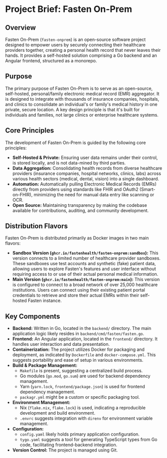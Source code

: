 # Project Brief: Fasten On-Prem

## Overview

Fasten On-Prem (`fasten-onprem`) is an open-source software project designed to empower users by securely connecting their healthcare providers together, creating a personal health record that never leaves their hands. It provides a self-hosted solution comprising a Go backend and an Angular frontend, structured as a monorepo.

## Purpose

The primary purpose of Fasten On-Prem is to serve as an open-source, self-hosted, personal/family electronic medical record (EMR) aggregator. It is designed to integrate with thousands of insurance companies, hospitals, and clinics to consolidate an individual's or family's medical history in one private, secure location. A key design principle is that it's built for individuals and families, not large clinics or enterprise healthcare systems.

## Core Principles

The development of Fasten On-Prem is guided by the following core principles:

*   **Self-Hosted & Private:** Ensuring user data remains under their control, is stored locally, and is not data-mined by third parties.
*   **Data Aggregation:** Consolidating health records from diverse healthcare providers (insurance companies, hospital networks, clinics, labs) across various health sectors (medical, dental, vision) into a single dashboard.
*   **Automation:** Automatically pulling Electronic Medical Records (EMRs) directly from providers using standards like FHIR and OAuth2 (Smart-on-FHIR), minimizing the need for manual data entry like scanning or OCR.
*   **Open Source:** Maintaining transparency by making the codebase available for contributions, auditing, and community development.

## Distribution Flavors

Fasten On-Prem is distributed primarily as Docker images in two main flavors:

*   **Sandbox Version (`ghcr.io/fastenhealth/fasten-onprem:sandbox`):** This version connects to a limited number of healthcare provider sandboxes. These sandboxes use test accounts and synthetic (fake) patient data, allowing users to explore Fasten's features and user interface without requiring access to or use of their actual personal medical information.
*   **Main Version (`ghcr.io/fastenhealth/fasten-onprem:main`):** This version is configured to connect to a broad network of over 25,000 healthcare institutions. Users can connect using their existing patient portal credentials to retrieve and store their actual EMRs within their self-hosted Fasten instance.

## Key Components

*   **Backend:** Written in Go, located in the `backend/` directory. The main application logic likely resides in `backend/cmd/fasten/fasten.go`.
*   **Frontend:** An Angular application, located in the `frontend/` directory. It handles user interaction and data presentation.
*   **Containerization:** The project utilizes Docker for packaging and deployment, as indicated by `Dockerfile` and `docker-compose.yml`. This suggests portability and ease of setup in various environments.
*   **Build & Package Management:**
    *   `Makefile` is present, suggesting a centralized build process.
    *   Go modules (`go.mod`, `go.sum`) are used for backend dependency management.
    *   Yarn (`yarn.lock`, `frontend/package.json`) is used for frontend dependency management.
    *   `packagr.yml` might be a custom or specific packaging tool.
*   **Environment Management:**
    *   Nix (`flake.nix`, `flake.lock`) is used, indicating a reproducible development and build environment.
    *   `.envrc` suggests integration with `direnv` for environment variable management.
*   **Configuration:**
    *   `config.yaml` likely holds primary application configuration.
    *   `tygo.yaml` suggests a tool for generating TypeScript types from Go code, facilitating frontend-backend integration.
*   **Version Control:** The project is managed using Git.
